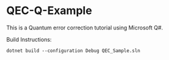 # QEC-Q-Example

This is a Quantum error correction tutorial using Microsoft Q#.

Build Instructions:
```
dotnet build --configuration Debug QEC_Sample.sln 
```
